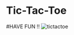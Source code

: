 # Tic-Tac-Toe
#HAVE FUN !!
![tictactoe](https://user-images.githubusercontent.com/65859795/115555550-4421e700-a2cd-11eb-9a16-4a212952087e.PNG)

